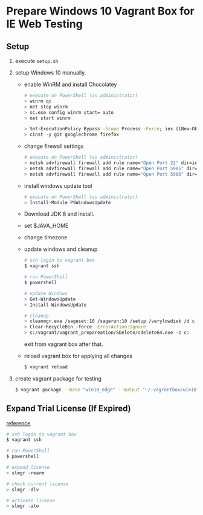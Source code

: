 # Prepare Windows 10 Vagrant Box for IE Web Testing

## Setup

1. execute `setup.sh`

2. setup Windows 10 manually.
    - enable WinRM and install Chocolatey

        ```bash
        # execute on PowerShell (as administrator)
        > winrm qc
        > net stop winrm
        > sc.exe config winrm start= auto
        > net start winrm

        > Set-ExecutionPolicy Bypass -Scope Process -Force; iex ((New-Object System.Net.WebClient).DownloadString('https://chocolatey.org/install.ps1'))
        > cinst -y git googlechrome firefox
        ```

    - change firewall settings
    
        ```bash
        # execute on PowerShell (as administrator)
        > netsh advfirewall firewall add rule name="Open Port 22" dir=in action=allow protocol=TCP localport=22
        > netsh advfirewall firewall add rule name="Open Port 5985" dir=in action=allow protocol=TCP localport=5985
        > netsh advfirewall firewall add rule name="Open Port 5986" dir=in action=allow protocol=TCP localport=5986
        ```
    - install windows update tool

        ```bash
        # execute on PowerShell (as administrator)
        > Install-Module PSWindowsUpdate
        ```

    - Download JDK 8 and install.

    - set $JAVA_HOME
    
    - change timezone

    - update windows and cleanup
    
        ```bash
        # ssh login to vagrant box
        $ vagrant ssh
        
        # run PowerShell
        $ powershell
        
        # update Windows
        > Get-WindowsUpdate
        > Install-WindowsUpdate

        # cleanup
        > cleanmgr.exe /sageset:10 /sagerun:10 /setup /verylowdisk /d c
        > Clear-RecycleBin -force -ErrorAction:Ignore
        > c:/vagrant/vagrant_prepareation/SDelete/sdelete64.exe -z c:

        ```
        
        exit from vagrant box after that.

    - reload vagrant box for applying all changes
    
        ```bash
        $ vagrant reload
        ```

3. create vagrant package for testing
    ```bash
    $ vagrant package --base "win10_edge" --output "~/.vagrantbox/win10_edge_for_testing.box" --Vagrantfile ../Vagrantfile
    ```


## Expand Trial License (If Expired)
[reference](https://qxf2.com/blog/rearm-windows/)

```bash
# ssh login to vagrant box
$ vagrant ssh

# run PowerShell
$ powershell

# expand license
> slmgr -rearm

# check current license
> slmgr -dlv

# activate license
> slmgr -ato

```
